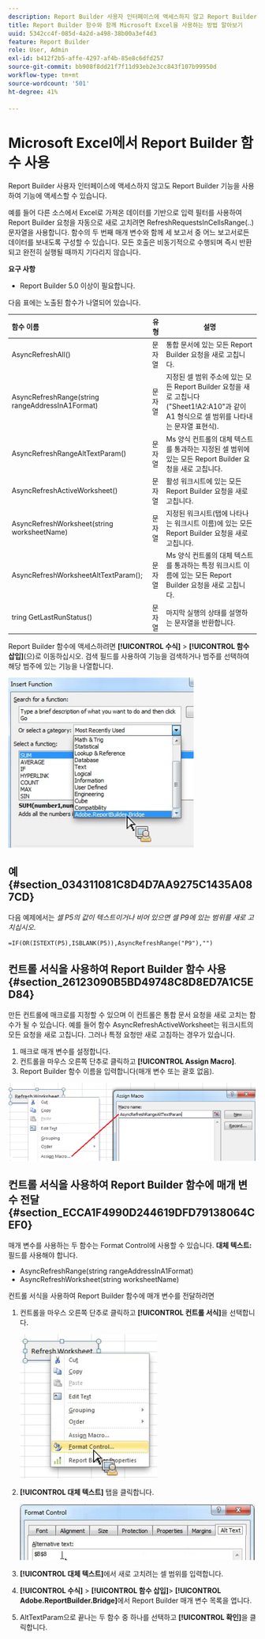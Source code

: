 ```yaml
---
description: Report Builder 사용자 인터페이스에 액세스하지 않고 Report Builder 기능과 함께 Microsoft Excel을 사용하는 방법을 알아봅니다.
title: Report Builder 함수와 함께 Microsoft Excel을 사용하는 방법 알아보기
uuid: 5342cc4f-085d-4a2d-a498-38b00a3ef4d3
feature: Report Builder
role: User, Admin
exl-id: b412f2b5-affe-4297-af4b-85e8c6dfd257
source-git-commit: bb908f8dd21f7f11d93eb2e3cc843f107b99950d
workflow-type: tm+mt
source-wordcount: '501'
ht-degree: 41%

---
```


# Microsoft Excel에서 Report Builder 함수 사용

Report Builder 사용자 인터페이스에 액세스하지 않고도 Report Builder 기능을 사용하여 기능에 액세스할 수 있습니다.

예를 들어 다른 소스에서 Excel로 가져온 데이터를 기반으로 입력 필터를 사용하여 Report Builder 요청을 자동으로 새로 고치려면 RefreshRequestsInCellsRange(..) 문자열을 사용합니다. 함수의 두 번째 매개 변수와 함께 세 보고서 중 어느 보고서로든 데이터를 보내도록 구성할 수 있습니다. 모든 호출은 비동기적으로 수행되며 즉시 반환되고 완전히 실행될 때까지 기다리지 않습니다.

**요구 사항**

* Report Builder 5.0 이상이 필요합니다.

다음 표에는 노출된 함수가 나열되어 있습니다.

| 함수 이름 | 유형 | 설명 |
|:---| --- | ---|
| AsyncRefreshAll() | 문자열 | 통합 문서에 있는 모든 Report Builder 요청을 새로 고칩니다. |
| AsyncRefreshRange(string rangeAddressInA1Format) | 문자열 | 지정된 셀 범위 주소에 있는 모든 Report Builder 요청을 새로 고칩니다(&quot;Sheet1!A2:A10&quot;과 같이 A1 형식으로 셀 범위를 나타내는 문자열 표현식). |
| AsyncRefreshRangeAltTextParam() | 문자열 | Ms 양식 컨트롤의 대체 텍스트를 통과하는 지정된 셀 범위에 있는 모든 Report Builder 요청을 새로 고칩니다. |
| AsyncRefreshActiveWorksheet() | 문자열 | 활성 워크시트에 있는 모든 Report Builder 요청을 새로 고칩니다. |
| AsyncRefreshWorksheet(string worksheetName) | 문자열 | 지정된 워크시트(탭에 나타나는 워크시트 이름)에 있는 모든 Report Builder 요청을 새로 고칩니다. |
| AsyncRefreshWorksheetAltTextParam(); | 문자열 | Ms 양식 컨트롤의 대체 텍스트를 통과하는 특정 워크시트 이름에 있는 모든 Report Builder 요청을 새로 고칩니다. |
| tring GetLastRunStatus() | 문자열 | 마지막 실행의 상태를 설명하는 문자열을 반환합니다. |

Report Builder 함수에 액세스하려면 **[!UICONTROL 수식]** > **[!UICONTROL 함수 삽입]**(으)로 이동하십시오. 검색 필드를 사용하여 기능을 검색하거나 범주를 선택하여 해당 범주에 있는 기능을 나열합니다.

![범주 목록이 확장된 함수 삽입 창을 보여 주는 스크린샷입니다.](assets/arb_functions.png)

## 예 {#section_034311081C8D4D7AA9275C1435A087CD}

다음 예제에서는 *셀 P5의 값이 텍스트이거나 비어 있으면 셀 P9에 있는 범위를 새로 고치십시오*.

```
=IF(OR(ISTEXT(P5),ISBLANK(P5)),AsyncRefreshRange("P9"),"")
```

## 컨트롤 서식을 사용하여 Report Builder 함수 사용 {#section_26123090B5BD49748C8D8ED7A1C5ED84}

만든 컨트롤에 매크로를 지정할 수 있으며 이 컨트롤은 통합 문서 요청을 새로 고치는 함수가 될 수 있습니다. 예를 들어 함수 AsyncRefreshActiveWorksheet는 워크시트의 모든 요청을 새로 고칩니다. 그러나 특정 요청만 새로 고침하는 경우가 있습니다.

1. 매크로 매개 변수를 설정합니다.
1. 컨트롤을 마우스 오른쪽 단추로 클릭하고 **[!UICONTROL Assign Macro]**.
1. Report Builder 함수 이름을 입력합니다(매개 변수 또는 괄호 없음).

![매크로 할당 창을 보여 주는 스크린샷입니다.](assets/assign_macro.png)

## 컨트롤 서식을 사용하여 Report Builder 함수에 매개 변수 전달 {#section_ECCA1F4990D244619DFD79138064CEF0}

매개 변수를 사용하는 두 함수는 Format Control에 사용할 수 있습니다. **대체 텍스트:** 필드를 사용해야 합니다.

* AsyncRefreshRange(string rangeAddressInA1Format)
* AsyncRefreshWorksheet(string worksheetName)

컨트롤 서식을 사용하여 Report Builder 함수에 매개 변수를 전달하려면

1. 컨트롤을 마우스 오른쪽 단추로 클릭하고 **[!UICONTROL 컨트롤 서식]**&#x200B;을 선택합니다.

   ![형식 컨트롤을 보여주는 스크린샷을 선택했습니다.](assets/format_control.png)

1. **[!UICONTROL 대체 텍스트]** 탭을 클릭합니다.

   ![대체 텍스트 탭과 대체 텍스트를 표시하는 스크린샷: 필드](assets/alt_text.png)

1. **[!UICONTROL 대체 텍스트]**&#x200B;에서 새로 고치려는 셀 범위를 입력합니다.
1. **[!UICONTROL 수식]** > **[!UICONTROL 함수 삽입]**> **[!UICONTROL Adobe.ReportBuilder.Bridge]**&#x200B;에서 Report Builder 매개 변수 목록을 엽니다.

1. AltTextParam으로 끝나는 두 함수 중 하나를 선택하고 **[!UICONTROL 확인]**&#x200B;을 클릭합니다.
